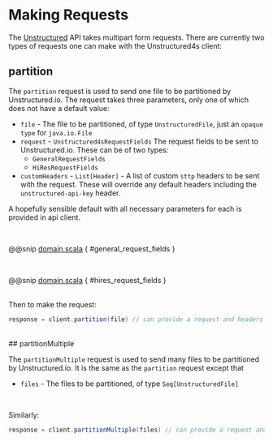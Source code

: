 # Making Requests

The [Unstructured] API takes multipart form requests. There are currently two types of requests one can make with the
Unstructured4s client:

[Unstructured]: https://unstructured-io.github.io/unstructured/api.html

## partition

The `partition` request is used to send one file to be partitioned by Unstructured.io. The request takes three
parameters, only one of which does not have a default value:

* `file` - The file to be partitioned, of type `UnstructuredFile`, just an `opaque type` for `java.io.File`
* `request` - `Unstructured4sRequestFields` The request fields to be sent to Unstructured.io. These can be of two types:
    * `GeneralRequestFields`
    * `HiResRequestFields`
* `customHeaders` - `List[Header]` - A list of custom `sttp` headers to be sent with the request. These will override
  any default headers including the `unstructured-api-key` header.

A hopefully sensible default with all necessary parameters for each is provided in api client.

<br/>

@@snip [domain.scala]($core$/src/main/scala/org/twelvehart/unstructured4s/model/domain.scala) { #general_request_fields }


<br/>

@@snip [domain.scala]($core$/src/main/scala/org/twelvehart/unstructured4s/model/domain.scala) { #hires_request_fields }

<br/>
Then to make the request:

```scala
response = client.partition(file) // can provide a request and headers here as well
```

<br/>
## partitionMultiple

The `partitionMultiple` request is used to send many files to be partitioned by Unstructured.io. It is the same as the
`partition` request except that

* `files` - The files to be partitioned, of type `Seq[UnstructuredFile]`

<br/>

Similarly:

```scala
response = client.partitionMultiple(files) // can provide a request and headers here as well
```


